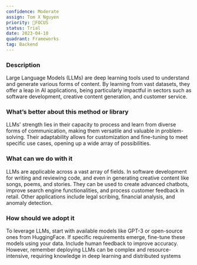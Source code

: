 ```yaml
---
confidence: Moderate
assign: Tom X Nguyen
priority: 🎯FOCUS
status: Trial
date: 2023-04-10
quadrant: Frameworks
tag: Backend
---
```


<!-- table_of_contents 54b755e0-3281-42b7-be45-18612375ae03 -->

### Description

Large Language Models (LLMs) are deep learning tools used to understand and generate various forms of content. By learning from vast datasets, they offer a leap in AI applications, being particularly impactful in sectors such as software development, creative content generation, and customer service.

### What’s better about this method or library

LLMs' strength lies in their capacity to process and learn from diverse forms of communication, making them versatile and valuable in problem-solving. Their adaptability allows for customization and fine-tuning to meet specific use cases, opening up a wide array of possibilities.

### What can we do with it

LLMs are applicable across a vast array of fields. In software development for writing and reviewing code, and even in generating creative content like songs, poems, and stories. They can be used to create advanced chatbots, improve search engine functionalities, and process customer feedback in retail. Other applications include legal scribing, financial analysis, and anomaly detection.

### How should we adopt it

To leverage LLMs, start with available models like GPT-3 or open-source ones from HuggingFace. If specific requirements emerge, fine-tune these models using your data. Include human feedback to improve accuracy. However, remember deploying LLMs can be complex and resource-intensive, requiring knowledge in deep learning and distributed systems

<!-- child_database 9582e406-0008-47fe-9a0a-e7008dba5a7a -->
